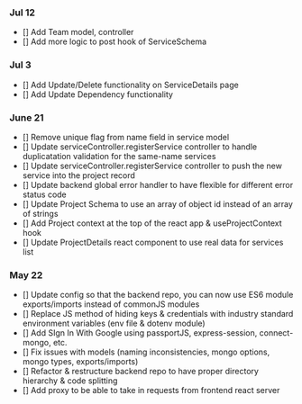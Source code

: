 <!-- add PR # and description -->


### Jul 12
- [] Add Team model, controller
- [] Add more logic to post hook of ServiceSchema
### Jul 3
- [] Add Update/Delete functionality on ServiceDetails page
- [] Add Update Dependency functionality 
### June 21
- [] Remove unique flag from name field in service model
- [] Update serviceController.registerService controller to handle duplicatation validation for the same-name services
- [] Update serviceController.registerService controller to push the new service into the project record
- [] Update backend global error handler to have flexible for different error status code
- [] Update Project Schema to use an array of object id instead of an array of strings
- [] Add Project context at the top of the react app & useProjectContext hook
- [] Update ProjectDetails react component to use real data for services list

### May 22
- [] Update config so that the backend repo, you can now use ES6 module exports/imports instead of commonJS modules
- [] Replace JS method of hiding keys & credentials with industry standard environment variables (env file & dotenv module)
- [] Add SIgn In With Google using passportJS, express-session, connect-mongo, etc.
- [] Fix issues with models (naming inconsistencies, mongo options, mongo types, exports/imports)
- [] Refactor & restructure backend repo to have proper directory hierarchy & code splitting
- [] Add proxy to be able to take in requests from frontend react server
